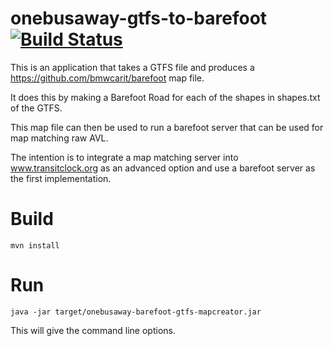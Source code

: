 # onebusaway-gtfs-to-barefoot [![Build Status](https://travis-ci.org/OneBusAway/onebusaway-gtfs-to-barefoot.svg?branch=master)](https://travis-ci.org/OneBusAway/onebusaway-gtfs-to-barefoot)
This is an application that takes a GTFS file and produces a https://github.com/bmwcarit/barefoot map file. 

It does this by making a Barefoot Road for each of the shapes in shapes.txt of the GTFS.

This map file can then be used to run a barefoot server that can be used for map matching raw AVL. 


The intention is to integrate a map matching server into www.transitclock.org as an advanced option and use a barefoot server as the first implementation.


# Build
```
mvn install
```

# Run
```
java -jar target/onebusaway-barefoot-gtfs-mapcreator.jar
```

This will give the command line options.




